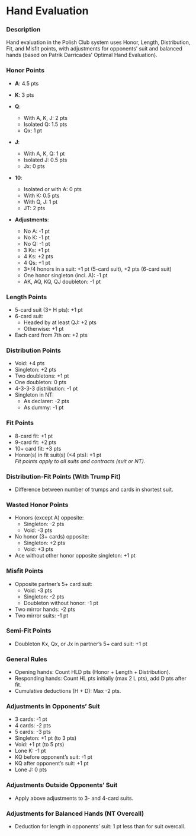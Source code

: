 # Hand Evaluation

### Description

Hand evaluation in the Polish Club system uses Honor, Length, Distribution, Fit, and Misfit points, with adjustments for opponents’ suit and balanced hands (based on Patrik Darricades' Optimal Hand Evaluation).

### Honor Points
- **A**: 4.5 pts  

- **K**: 3 pts  

- **Q**:  
    - With A, K, J: 2 pts  
    - Isolated Q: 1.5 pts  
    - Qx: 1 pt  

- **J**:  
    - With A, K, Q: 1 pt  
    - Isolated J: 0.5 pts  
    - Jx: 0 pts  

- **10**:  
    - Isolated or with A: 0 pts  
    - With K: 0.5 pts  
    - With Q, J: 1 pt  
    - JT: 2 pts  

- **Adjustments**:  
    - No A: -1 pt  
    - No K: -1 pt  
    - No Q: -1 pt  
    - 3 Ks: +1 pt  
    - 4 Ks: +2 pts  
    - 4 Qs: +1 pt  
    - 3+/4 honors in a suit: +1 pt (5-card suit), +2 pts (6-card suit)  
    - One honor singleton (incl. A): -1 pt  
    - AK, AQ, KQ, QJ doubleton: -1 pt  

### Length Points
- 5-card suit (3+ H pts): +1 pt  
- 6-card suit:  
    - Headed by at least QJ: +2 pts  
    - Otherwise: +1 pt  
- Each card from 7th on: +2 pts  

### Distribution Points
- Void: +4 pts  
- Singleton: +2 pts  
- Two doubletons: +1 pt  
- One doubleton: 0 pts  
- 4-3-3-3 distribution: -1 pt  
- Singleton in NT:  
    - As declarer: -2 pts  
    - As dummy: -1 pt  

### Fit Points
- 8-card fit: +1 pt  
- 9-card fit: +2 pts  
- 10+ card fit: +3 pts  
- Honor(s) in fit suit(s) (<4 pts): +1 pt  
*Fit points apply to all suits and contracts (suit or NT).*

### Distribution-Fit Points (With Trump Fit)
- Difference between number of trumps and cards in shortest suit.  

### Wasted Honor Points
- Honors (except A) opposite:  
    - Singleton: -2 pts  
    - Void: -3 pts  
- No honor (3+ cards) opposite:  
    - Singleton: +2 pts  
    - Void: +3 pts  
- Ace without other honor opposite singleton: +1 pt  

### Misfit Points
- Opposite partner’s 5+ card suit:  
    - Void: -3 pts  
    - Singleton: -2 pts  
    - Doubleton without honor: -1 pt  
- Two mirror hands: -2 pts  
- Two mirror suits: -1 pt  

### Semi-Fit Points
- Doubleton Kx, Qx, or Jx in partner’s 5+ card suit: +1 pt  

### General Rules
- Opening hands: Count HLD pts (Honor + Length + Distribution).  
- Responding hands: Count HL pts initially (max 2 L pts), add D pts after fit.  
- Cumulative deductions (H + D): Max -2 pts.  

### Adjustments in Opponents’ Suit
- 3 cards: -1 pt  
- 4 cards: -2 pts  
- 5 cards: -3 pts  
- Singleton: +1 pt (to 3 pts)  
- Void: +1 pt (to 5 pts)  
- Lone K: -1 pt  
- KQ before opponent’s suit: -1 pt  
- KQ after opponent’s suit: +1 pt  
- Lone J: 0 pts  

### Adjustments Outside Opponents’ Suit
- Apply above adjustments to 3- and 4-card suits.  

### Adjustments for Balanced Hands (NT Overcall)
- Deduction for length in opponents’ suit: 1 pt less than for suit overcall.